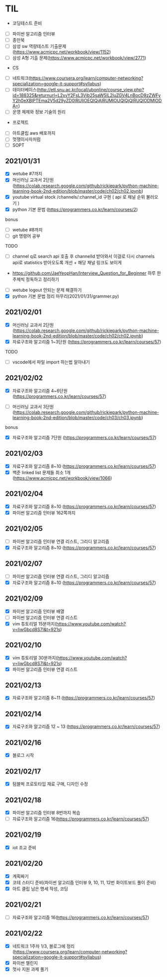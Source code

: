 # TIL

- 코딩테스트 준비
- [ ] 파이썬 알고리즘 인터뷰
- [ ] 종만북
- [ ] 삼성 sw 역량테스트 기출문제(https://www.acmicpc.net/workbook/view/1152)
- [ ] 삼성 A형 기출 문제(https://www.acmicpc.net/workbook/view/2771)

- CS
- [ ] 네트워크(https://www.coursera.org/learn/computer-networking?specialization=google-it-support#syllabus)
- [ ] 데이터베이스(http://etl.snu.ac.kr/local/ubonline/course_view.php?id=188325&returnurl=L2xvY2FsL3Vib25saW5lL2luZGV4LnBocD9zZWFyY2h0eXBlPTEma2V5d29yZD0lRUIlOEQlQjAlRUMlOUQlQjQlRUQlODMlODA=)
- [ ] 운영 체제와 정보 기술의 원리

- 프로젝트
- [ ] 아트클립 aws 배포까지
- [ ] 멋쟁이사자처럼
- [ ] SOPT

## 2021/01/31

- [x] wetube #7까지
- [x] 머신러닝 교과서 2단원 (https://colab.research.google.com/github/rickiepark/python-machine-learning-book-2nd-edition/blob/master/code/ch02/ch02.ipynb)
- [x] youtube virtual stock /channels/:channel_id 구현 ( api 로 채널 순위 불러오기 )
- [x] python 기본 문법 (https://programmers.co.kr/learn/courses/2)

bonus

- [ ] wetube #8까지
- [ ] git 명령어 공부

TODO

- [ ] channel q로 search api 호출 후 channelId 받아와서 이걸로 다시 channels api로 statistics 받아오도록 개선 + 해당 채널 링크도 보이게
- https://github.com/JaeYeopHan/Interview_Question_for_Beginner 하루 한 주제씩 정독하고 정리하기
- [ ] wetube logout 안되는 문제 해결하기
- [x] python 기본 문법 정리 마무리(2021/01/31/grammer.py)

## 2021/02/01

- [x] 머신러닝 교과서 2단원 (https://colab.research.google.com/github/rickiepark/python-machine-learning-book-2nd-edition/blob/master/code/ch02/ch02.ipynb)
- [x] 자료구조와 알고리즘 1~3단원 (https://programmers.co.kr/learn/courses/57)

TODO

- [ ] vscode에서 파일 import 하는법 알아내기

## 2021/02/02

- [x] 자료구조와 알고리즘 4~6단원 (https://programmers.co.kr/learn/courses/57)

- [ ] 머신러닝 교과서 3단원 (https://colab.research.google.com/github/rickiepark/python-machine-learning-book-2nd-edition/blob/master/code/ch03/ch03.ipynb)

bonus

- [x] 자료구조와 알고리즘 7단원 (https://programmers.co.kr/learn/courses/57)

## 2021/02/03

- [x] 자료구조와 알고리즘 8~10 (https://programmers.co.kr/learn/courses/57)
- [x] 백준 linked list 문제들 최소 1개(https://www.acmicpc.net/workbook/view/1066)

## 2021/02/04

- [x] 자료구조와 알고리즘 8~10 (https://programmers.co.kr/learn/courses/57)
- [x] 파이썬 알고리즘 인터뷰 162쪽까지

## 2021/02/05

- [ ] 파이썬 알고리즘 인터뷰 연결 리스트, 그리디 알고리즘
- [x] 자료구조와 알고리즘 8~10 (https://programmers.co.kr/learn/courses/57)

## 2021/02/07

- [ ] 파이썬 알고리즘 인터뷰 연결 리스트, 그리디 알고리즘
- [x] 자료구조와 알고리즘 8~10 (https://programmers.co.kr/learn/courses/57)

## 2021/02/09

- [x] 파이썬 알고리즘 인터뷰 배열
- [ ] 파이썬 알고리즘 인터뷰 연결 리스트
- [x] vim 튜토리얼 15분까지(https://www.youtube.com/watch?v=IiwGbcd8S7I&t=921s)

## 2021/02/10

- [x] vim 튜토리얼 30분까지(https://www.youtube.com/watch?v=IiwGbcd8S7I&t=921s)
- [x] 파이썬 알고리즘 인터뷰 연결 리스트

## 2021/02/13

- [x] 자료구조와 알고리즘 8~11 (https://programmers.co.kr/learn/courses/57)

## 2021/02/14

- [x] 자료구조와 알고리즘 12 ~ 13 (https://programmers.co.kr/learn/courses/57)

## 2021/02/16

- [x] 블로그 시작

## 2021/02/17

- [x] 텀블벅 프로토타입 재료 구매, 디자인 수정

## 2021/02/18

- [x] 파이썬 알고리즘 인터뷰 8번까지 복습
- [ ] 자료구조와 알고리즘 16(https://programmers.co.kr/learn/courses/57)

## 2021/02/19

- [x] iot 조교 준비

## 2021/02/20

- [x] 계획짜기
- [x] 코테 스터디 준비(파이썬 알고리즘 인터뷰 9, 10, 11, 12번 화이트보드 풀이 준비)
- [x] 아트 클립 남은 명세 작성, 코딩

## 2021/02/21

- [ ] 자료구조와 알고리즘 16(https://programmers.co.kr/learn/courses/57)

## 2021/02/22

- [x] 네트워크 1주차 1/3, 블로그에 정리(https://www.coursera.org/learn/computer-networking?specialization=google-it-support#syllabus)
- [x] 파이썬 챌린지
- [x] 멋사 지원 과제 풀기
